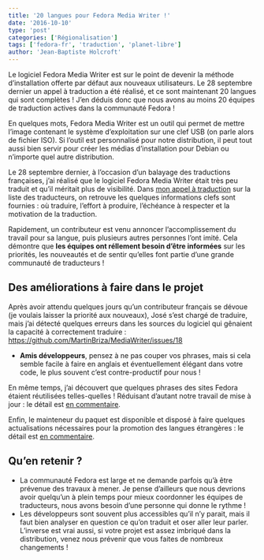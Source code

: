 ```yaml
---
title: '20 langues pour Fedora Media Writer !'
date: '2016-10-10'
type: 'post'
categories: ['Régionalisation']
tags: ['fedora-fr', 'traduction', 'planet-libre']
author: 'Jean-Baptiste Holcroft'
---
```


Le logiciel Fedora Media Writer est sur le point de devenir la méthode d’installation offerte par défaut aux nouveaux utilisateurs. Le 28 septembre dernier un appel à traduction a été réalisé, et ce sont maintenant 20 langues qui sont complètes ! J’en déduis donc que nous avons au moins 20 équipes de traduction actives dans la communauté Fedora !

En quelques mots, Fedora Media Writer est un outil qui permet de mettre l’image contenant le système d’exploitation sur une clef USB (on parle alors de fichier ISO). Si l’outil est personnalisé pour notre distribution, il peut tout aussi bien servir pour créer les médias d’installation pour Debian ou n’importe quel autre distribution.

Le 28 septembre dernier, à l’occasion d’un balayage des traductions françaises, j’ai réalisé que le logiciel Fedora Media Writer était très peu traduit et qu’il méritait plus de visibilité. Dans [mon appel à traduction](https://lists.fedoraproject.org/archives/list/trans@lists.fedoraproject.org/message/EUYECEEEL6CPKU2A7CC5ECLCI77YYVAA/) sur la liste des traducteurs, on retrouve les quelques informations clefs sont fournies : où traduire, l’effort à produire, l’échéance à respecter et la motivation de la traduction.

Rapidement, un contributeur est venu annoncer l’accomplissement du travail pour sa langue, puis plusieurs autres personnes l’ont imité. Cela démontre que **les équipes ont réllement besoin d’être informées** sur les priorités, les nouveautés et de sentir qu’elles font partie d’une grande communauté de traducteurs !

## Des améliorations à faire dans le projet

Après avoir attendu quelques jours qu’un contributeur français se dévoue (je voulais laisser la priorité aux nouveaux), José s’est chargé de traduire, mais j’ai détecté quelques erreurs dans les sources du logiciel qui gênaient la capacité à correctement traduire : https://github.com/MartinBriza/MediaWriter/issues/18

* **Amis développeurs**, pensez à ne pas couper vos phrases, mais si cela semble facile à faire en anglais et éventuellement élégant dans votre code, le plus souvent c’est contre-productif pour nous !

En même temps, j’ai découvert que quelques phrases des sites Fedora étaient réutilisées telles-quelles ! Réduisant d’autant notre travail de mise à jour : le détail est [en commentaire](https://github.com/MartinBriza/MediaWriter/commit/2a3c87337f80b004c942e24aa8a672030de26a85#commitcomment-19283133).

Enfin, le mainteneur du paquet est disponible et disposé à faire quelques actualisations nécessaires pour la promotion des langues étrangères : le détail est [en commentaire](https://github.com/MartinBriza/MediaWriter/commit/651e2eed8728538007afe5d08584c5b89d602292#commitcomment-19265136).

## Qu’en retenir ?

* La communauté Fedora est large et ne demande parfois qu’à être prévenue des travaux à mener. Je pense d’ailleurs que nous devrions avoir quelqu’un à plein temps pour mieux coordonner les équipes de traducteurs, nous avons besoin d’une personne qui donne le rythme !
* Les développeurs sont souvent plus accessibles qu’il n’y parait, mais il faut bien analyser en question ce qu’on traduit et oser aller leur parler. L’inverse est vrai aussi, si votre projet est assez imbriqué dans la distribution, venez nous prévenir que vous faites de nombreux changements !
